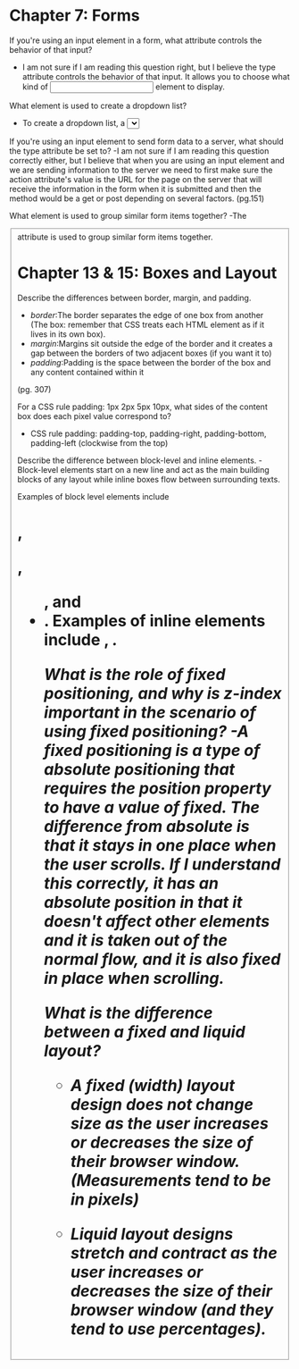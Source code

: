 # Chapter 7: Forms

If you're using an input element in a form, what attribute controls the behavior of that input?

- I am not sure if I am reading this question right, but I believe the type attribute controls the behavior of that input. It allows you to choose what kind of <input> element to display.


What element is used to create a dropdown list?
- To create a dropdown list, a <select> element is used.


If you're using an input element to send form data to a server, what should the type attribute be set to?
-I am not sure if I am reading this question correctly either, but I believe that when you are using an input element and we are sending information to the server we need to first make sure the action attribute's value is the URL for the page on the server that will receive the information in the form when it is submitted and then the method would be a get or post depending on several factors. (pg.151)


What element is used to group similar form items together?
-The <fieldset> attribute is used to group similar form items together.


# Chapter 13 & 15: Boxes and Layout


Describe the differences between border, margin, and padding.
- _border_:The border separates the edge of one box from another (The box: remember that CSS treats each HTML element as if it lives in its own box).
- _margin_:Margins sit outside the edge of the border and it creates a gap between the borders of two adjacent boxes (if you want it to)
- _padding_:Padding is the space between the border of the box and any content contained within it

(pg. 307)


For a CSS rule padding: 1px 2px 5px 10px, what sides of the content box does each pixel value correspond to?
- CSS rule padding: padding-top, padding-right, padding-bottom, padding-left (clockwise from the top)


Describe the difference between block-level and inline elements.
-Block-level elements start on a new line and act as the main building blocks of any layout while inline boxes flow between surrounding texts.

  Examples of block level elements include <h1>, <p>, <ul>, and <li>.
  Examples of inline elements include <img>, <b> <i>.


What is the role of fixed positioning, and why is z-index important in the scenario of using fixed positioning?
-A fixed positioning is a type of absolute positioning that requires the position property to have a value of fixed. The difference from absolute is that it stays in one place when the user scrolls. If I understand this correctly, it has an absolute position in that it doesn't affect other elements and it is taken out of the normal flow, and it is also _fixed_ in place when scrolling.


What is the difference between a fixed and liquid layout?
- A fixed (width) layout design does not change size as the user increases or decreases the size of their browser window. (Measurements tend to be in pixels)

- Liquid layout designs stretch and contract as the user increases or decreases the size of their browser window (and they tend to use percentages).
